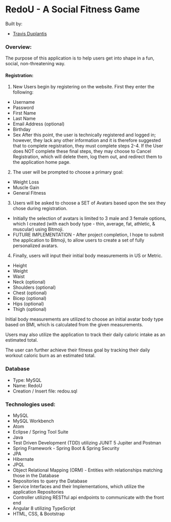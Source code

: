# RedoU - A Social Fitness Game

Built by:
* [Travis Duplantis](https://github.com/tduplantis83)


### Overview:

The purpose of this application is to help users get into shape in a fun, social, non-threatening way.


#### Registration:

1. New Users begin by registering on the website. First they enter the following:
* Username
* Password
* First Name
* Last Name
* Email Address (optional)
* Birthday
* Sex
After this point, the user is technically registered and logged in; however, they lack any other information and it is therefore suggested that to complete registration, they must complete steps 2-4. If the User does NOT complete these final steps, they may choose to Cancel Registration, which will delete them, log them out, and redirect them to the application home page.

2. The user will be prompted to choose a primary goal:
* Weight Loss
* Muscle Gain
* General Fitness

3. Users will be asked to choose a SET of Avatars based upon the sex they chose during registration.
* Initially the selection of avatars is limited to 3 male and 3 female options, which I created (with each body type - thin, average, fat, athletic, & muscular) using Bitmoji.
* FUTURE IMPLEMENTATION - After project completion, I hope to submit the application to Bitmoji, to allow users to create a set of fully personalized avatars.

4. Finally, users will input their initial body measurements in US or Metric.
* Height
* Weight
* Waist
* Neck (optional)
* Shoulders (optional)
* Chest (optional)
* Bicep (optional)
* Hips (optional)
* Thigh (optional)

Initial body measurements are utilized to choose an initial avatar body type based on BMI, which is calculated from the given measurements.

Users may also utilize the application to track their daily caloric intake as an estimated total.

The user can further achieve their fitness goal by tracking their daily workout caloric burn as an estimated total.




### Database
* Type: MySQL
* Name: RedoU
* Creation / Insert file: redou.sql

### Technologies used:
* MySQL
* MySQL Workbench
* Atom
* Eclipse / Spring Tool Suite
* Java
* Test Driven Development (TDD) utilizing JUNIT 5 Jupiter and Postman
* Spring Framework - Spring Boot & Spring Security
* JPA
* Hibernate
* JPQL
* Object Relational Mapping (ORM) - Entities with relationships matching those in the Database
* Repositories to query the Database
* Service Interfaces and their Implementations, which utilize the application Repositories
* Controller utilizing RESTful api endpoints to communicate with the front end
* Angular 8 utilizing TypeScript
* HTML, CSS, & Bootstrap
